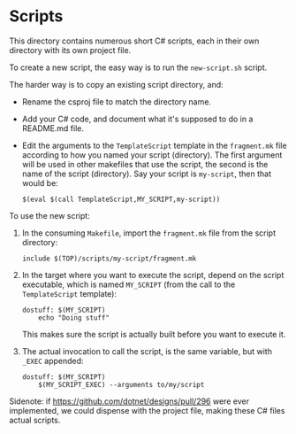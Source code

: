 # Scripts

This directory contains numerous short C# scripts, each in their own directory
with its own project file.

To create a new script, the easy way is to run the `new-script.sh` script.

The harder way is to copy an existing script directory, and:

* Rename the csproj file to match the directory name.
* Add your C# code, and document what it's supposed to do in a README.md file.
* Edit the arguments to the `TemplateScript` template in the `fragment.mk`
  file according to how you named your script (directory). The first argument
  will be used in other makefiles that use the script, the second is the name
  of the script (directory). Say your script is `my-script`, then that would be:

  ```make
  $(eval $(call TemplateScript,MY_SCRIPT,my-script))

To use the new script:

1. In the consuming `Makefile`, import the `fragment.mk` file from the script directory:

    ```make
    include $(TOP)/scripts/my-script/fragment.mk
    ```

2. In the target where you want to execute the script, depend on the script executable, which is named `MY_SCRIPT` (from the call to the `TemplateScript` template):

    ```make
    dostuff: $(MY_SCRIPT)
        echo "Doing stuff"
    ```

    This makes sure the script is actually built before you want to execute it.

3. The actual invocation to call the script, is the same variable, but with `_EXEC` appended:

    ```make
    dostuff: $(MY_SCRIPT)
        $(MY_SCRIPT_EXEC) --arguments to/my/script
    ```

Sidenote: if https://github.com/dotnet/designs/pull/296 were ever implemented,
we could dispense with the project file, making these C# files actual scripts.